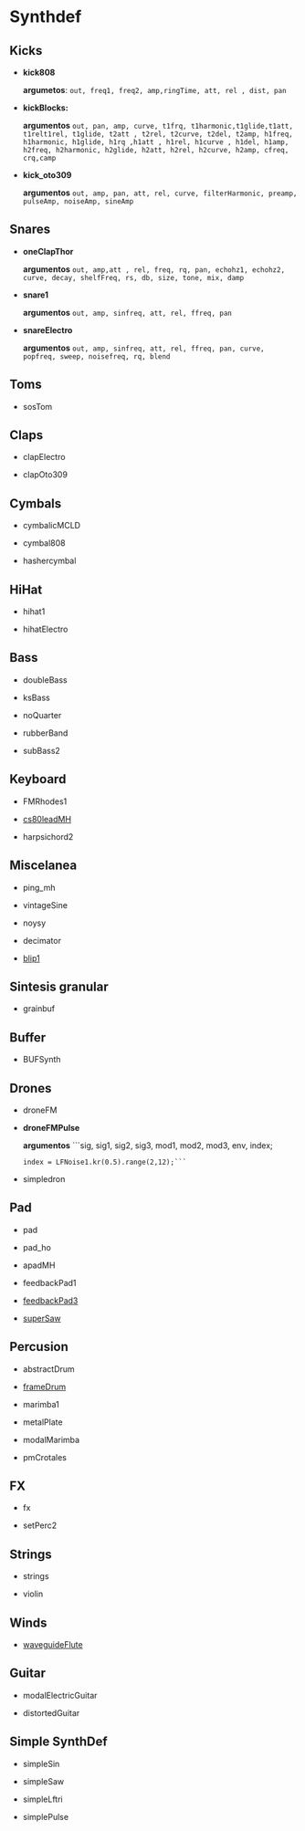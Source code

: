 # Synthdef

## Kicks

- **kick808**
  
  **argumetos**: ```out, freq1, freq2, amp,ringTime, att, rel , dist, pan```

- **kickBlocks:**
  
  **argumentos** ```out, pan, amp, curve, t1frq, t1harmonic,t1glide,t1att, t1relt1rel, t1glide, t2att , t2rel, t2curve, t2del, t2amp, h1freq, h1harmonic, h1glide, h1rq ,h1att , h1rel, h1curve , h1del, h1amp, h2freq, h2harmonic, h2glide, h2att, h2rel, h2curve, h2amp, cfreq, crq,camp```

- **kick_oto309**
  
  **argumentos** `out, amp, pan, att, rel, curve, filterHarmonic, preamp, pulseAmp, noiseAmp, sineAmp`

## Snares

- **oneClapThor** 
  
  **argumentos** `out, amp,att , rel, freq, rq, pan, echohz1, echohz2, curve, decay, shelfFreq, rs, db, size, tone, mix, damp`

- **snare1**
  
  **argumentos** `out, amp, sinfreq, att, rel, ffreq, pan`

- **snareElectro**
  
  **argumentos** `out, amp, sinfreq, att, rel, ffreq, pan, curve, popfreq, sweep, noisefreq, rq, blend`

## Toms

- sosTom

## Claps

- clapElectro

- clapOto309

## Cymbals

- cymbalicMCLD

- cymbal808

- hashercymbal

## HiHat

- hihat1

- hihatElectro

## Bass

- doubleBass

- ksBass

- noQuarter

- rubberBand

- subBass2

## Keyboard

- FMRhodes1

- <u>cs80leadMH</u>

- harpsichord2

## Miscelanea

- ping_mh

- vintageSine

- noysy

- decimator

- <u>blip1</u>

## Sintesis granular

- grainbuf

## Buffer

- BUFSynth

## Drones

- droneFM

- **droneFMPulse**
  
  **argumentos** ```sig, sig1, sig2, sig3, mod1, mod2, mod3, env, index;
  
      index = LFNoise1.kr(0.5).range(2,12);```

- simpledron

## Pad

- pad

- pad_ho

- apadMH

- feedbackPad1

- <u>feedbackPad3</u>

- <u>superSaw</u>

## Percusion

- abstractDrum

- <u>frameDrum</u>

- marimba1

- metalPlate

- modalMarimba

- pmCrotales

## FX

- fx

- setPerc2

## Strings

- strings

- violin

## Winds

- <u>waveguideFlute</u>

## Guitar

- modalElectricGuitar

- distortedGuitar

## Simple SynthDef

- simpleSin

- simpleSaw

- simpleLftri

- simplePulse
